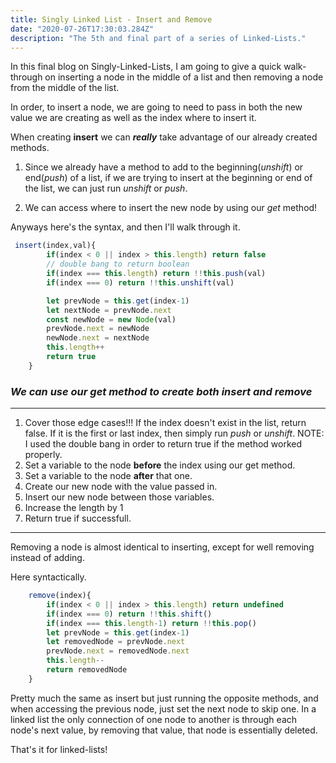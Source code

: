 ```yaml
---
title: Singly Linked List - Insert and Remove
date: "2020-07-26T17:30:03.284Z"
description: "The 5th and final part of a series of Linked-Lists."
---
```


In this final blog on Singly-Linked-Lists, I am going to give a quick walk-through on inserting a node in the middle of a list and then removing a node from the middle of the list. 

In order, to insert a node, we are going to need to pass in both the new value we are creating as well as the index where to insert it. 

When creating **insert** we can __*really*__ take advantage of our already created methods.

1. Since we already have a method to add to the beginning(_unshift_) or end(_push_) of a list, if we are trying to insert at the beginning or end of the list, we can just run _unshift_ or _push_.

2. We can access where to insert the new node by using our _get_ method! 

Anyways here's the syntax, and then I'll walk through it.

```js
 insert(index,val){
        if(index < 0 || index > this.length) return false 
        // double bang to return boolean
        if(index === this.length) return !!this.push(val)
        if(index === 0) return !!this.unshift(val)

        let prevNode = this.get(index-1)
        let nextNode = prevNode.next
        const newNode = new Node(val)
        prevNode.next = newNode
        newNode.next = nextNode
        this.length++
        return true
    }
```


### __*We can use our get method to create both insert and remove*__
---

1. Cover those edge cases!!! If the index doesn't exist in the list, return false. If it is the first or last index, then simply run _push_ or _unshift_. NOTE: I used the double bang in order to return true if the method worked properly.
2. Set a variable to the node __before__ the index using our get method.
3. Set a variable to the node __after__ that one.
4. Create our new node with the value passed in.
5. Insert our new node between those variables.
6. Increase the length by 1
7. Return true if successfull. 

---

Removing a node is almost identical to inserting, except for well removing instead of adding. 

Here syntactically.

```js
    remove(index){
        if(index < 0 || index > this.length) return undefined
        if(index === 0) return !!this.shift()
        if(index === this.length-1) return !!this.pop()
        let prevNode = this.get(index-1)
        let removedNode = prevNode.next
        prevNode.next = removedNode.next
        this.length--
        return removedNode
    }
```

Pretty much the same as insert but just running the opposite methods, and when accessing the previous node, just set the next node to skip one. In a linked list the only connection of one node to another is through each node's next value, by removing that value, that node is essentially deleted.

That's it for linked-lists! 